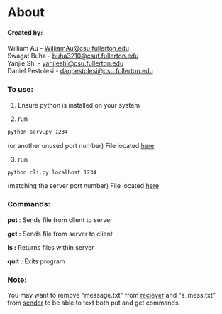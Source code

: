 # About

#### Created by:
William Au - WilliamAu@csu.fullerton.edu  
Swagat Buha - buha3210@csuf.fullerton.edu  
Yanjie Shi - yanjieshi@csu.fullerton.edu  
Daniel Pestolesi - danpestolesi@csu.fullerton.edu  

### To use:

1. Ensure python is installed on your system

2. run
```sh
python serv.py 1234
```
(or another unused port number) File located [here](/receiver)

3. run
```sh
python cli.py localhost 1234
```
(matching the server port number) File located [here](/sender)


### Commands:

**put <filename>** : Sends file from client to server

**get <filename> :** Sends file from server to client

**ls :** Returns files within server

**quit :** Exits program


### Note:

You may want to remove "message.txt" from [reciever](/receiver) and "s_mess.txt"
from [sender](/sender) to be able to text both put and get commands.
